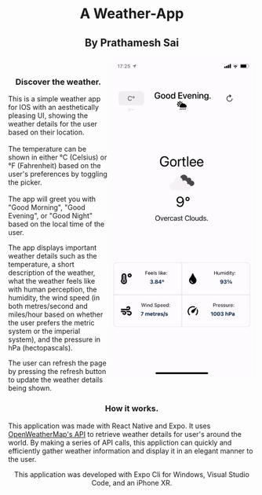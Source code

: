 # <h1 align="center">A Weather-App</h1>
<h2 align="center">By Prathamesh Sai</h2>
<img src="app-demo.gif" width="300" align="right"/>
<br>
<h3 align="center">Discover the weather.</h3>
<p>This is a simple weather app for IOS with an aesthetically pleasing UI, showing the weather details for the user based on their location. <br><br> The temperature can be shown in either °C (Celsius) or °F (Fahrenheit) based on the user's preferences by toggling the picker. <br><br> The app will greet you with "Good Morning", "Good Evening", or "Good Night" based on the local time of the user.</p>
<p>The app displays important weather details such as the temperature, a short description of the weather, what the weather feels like with human perception, the humidity, the wind speed (in both metres/second and miles/hour based on whether the user prefers the metric system or the  imperial system), and the pressure in hPa (hectopascals). </p>
<p>The user can refresh the page by pressing the refresh button to update the weather details being shown.</p>

<h3 align="center">How it works.</h3>
<p>This application was made with React Native and Expo. It uses <a href="https://openweathermap.org/api">OpenWeatherMap's API</a> to retrieve weather details for user's around the world. By making a series of API calls, this appliction can quickly and efficiently gather weather information and display it in an elegant manner to the user.</p>
<p align="center">This application was developed with Expo Cli for Windows, Visual Studio Code, and an iPhone XR. </p>
